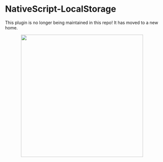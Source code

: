 # NativeScript-LocalStorage

This plugin is no longer being maintained in this repo!   It has moved to a new home.

<p align="center"><a href="https://proplugins.org"><img src="https://proplugins.org/logos/logo.png" width="400"  /></a></p>

